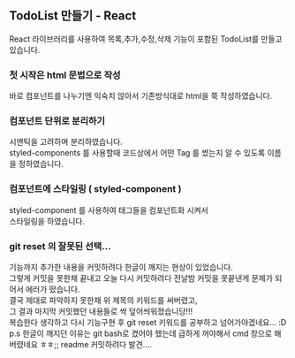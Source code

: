 <!-- This project was bootstrapped with [Create React App](https://github.com/facebook/create-react-app). -->

## TodoList 만들기 - React

React 라이브러리를 사용하여 목록,추가,수정,삭제
기능이 포함된 TodoList를 만들고 있습니다.

### 첫 시작은 html 문법으로 작성

바로 컴포넌트를 나누기엔 익숙치 않아서
기존방식대로 html을 쭉 작성하였습니다.

### 컴포넌트 단위로 분리하기

시맨틱을 고려하며 분리하였습니다. <br/>
styled-components 를 사용할때 코드상에서 어떤 Tag 를
썼는지 알 수 있도록 이름을 정하였습니다.

### 컴포넌트에 스타일링 ( styled-component )

styled-component 를 사용하여 태그들을 컴포넌트화 시켜서 <br />
스타일링을 하였습니다.

### git reset 의 잘못된 선택...

기능까지 추가한 내용을 커밋하려다 한글이 깨지는 현상이 있었습니다. <br />
그렇게 커밋을 못한채 끝내고 오늘 다시 커밋하려다 전날밤
커밋을 못끝낸게 문제가 되어서 에러가 떴습니다. <br />
결국 제대로 파악하지 못한채 위 제목의 키워드를 써버렸고, <br />
그 결과 마지막 커밋했던 내용들로 싹 덮어씌워졌습니당!!! <br />
복습한다 생각하고 다시 기능구현 후 git reset 키워드를 공부하고 넘어가야겠네요... :D
p.s 한글이 깨지던 이유는 git bash로 켰어야 했는데 급하게 꺼야해서 cmd 창으로 해버렸네요 ㅎㅎ;; readme 커밋하려다 발견....
